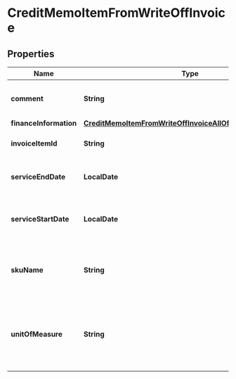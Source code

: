 

# CreditMemoItemFromWriteOffInvoice


## Properties

| Name | Type | Description | Notes |
|------------ | ------------- | ------------- | -------------|
|**comment** | **String** | Comments about the credit memo item.  |  [optional] |
|**financeInformation** | [**CreditMemoItemFromWriteOffInvoiceAllOfFinanceInformation**](CreditMemoItemFromWriteOffInvoiceAllOfFinanceInformation.md) |  |  [optional] |
|**invoiceItemId** | **String** | The ID of the invoice item.  |  [optional] |
|**serviceEndDate** | **LocalDate** | The service end date of the credit memo item.   |  [optional] |
|**serviceStartDate** | **LocalDate** | The service start date of the credit memo item.   |  [optional] |
|**skuName** | **String** | The name of the charge associated with the invoice.  |  [optional] |
|**unitOfMeasure** | **String** | The definable unit that you measure when determining charges.  |  [optional] |



